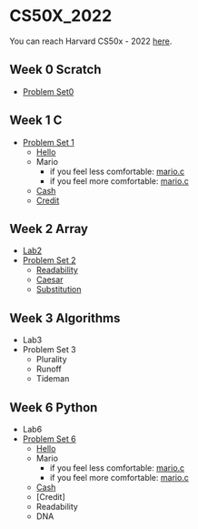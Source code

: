 # CS50X_2022
You can reach Harvard CS50x - 2022 [here](https://cs50.harvard.edu/x/2022/).

## Week 0 Scratch

- [Problem Set0](https://cs50.harvard.edu/x/2022/psets/0/)

## Week 1 C

- [Problem Set 1](https://cs50.harvard.edu/x/2022/psets/1/)
  - [Hello](./Week1_C/ProblemSet1/Hello/hello.c)
  - Mario
    - if you feel less comfortable: [mario.c](./Week1_C/ProblemSet1/Mario/lessComfortable/mario.c)
    - if you feel more comfortable: [mario.c](./Week1_C/ProblemSet1/Mario/moreComfortable/mario.c)
  - [Cash](./Week1_C/ProblemSet1/Cash/cash.c)
  - [Credit](./Week1_C/ProblemSet1/Credit/credit.c)

## Week 2 Array

- [Lab2](./Week2_Array/Lab2/scrabble.c)
- [Problem Set 2](https://cs50.harvard.edu/x/2022/psets/2/)
  - [Readability](./Week2_Array/ProblemSet2/Readability/readability.c)
  - [Caesar](./Week2_Array/ProblemSet2/Caesar/caesar.c)
  - [Substitution](./Week2_Array/ProblemSet2/Substitution/substitution.c)

## Week 3 Algorithms

- Lab3
- Problem Set 3
  - Plurality
  - Runoff
  - Tideman

## Week 6 Python

- Lab6
- [Problem Set 6](https://cs50.harvard.edu/x/2022/psets/6/)
  - [Hello](./Week6_Python/ProblemSet6/Hello/hello.py)
  - Mario
    - if you feel less comfortable: [mario.c](./Week6_Python/ProblemSet6/Mario/lessComfortable/mario.py)
    - if you feel more comfortable: [mario.c](./Week6_Python/ProblemSet6/Mario/moreComfortable/mario.py)
  - [Cash](./Week6_Python/ProblemSet6/Cash/cash.py)
  - [Credit]
  - Readability
  - DNA

